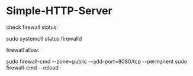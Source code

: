 # Simple-HTTP-Server

check firewall status:

sudo systemctl status firewalld

firewall allow:

sudo firewall-cmd --zone=public --add-port=8080/tcp --permanent
sudo firewall-cmd --reload